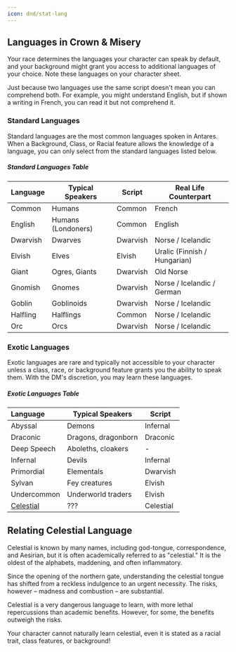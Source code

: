 ```yaml
---
icon: dnd/stat-lang
---
```


## Languages in Crown & Misery

Your race determines the languages your character can speak by default, and your background might grant you access to additional languages of your choice. Note these languages on your character sheet.

Just because two languages use the same script doesn't mean you can comprehend both. For example, you might understand English, but if shown a writing in French, you can read it but not comprehend it.

### Standard Languages
Standard languages are the most common languages spoken in Antares. When a Background, Class, or Racial feature allows the knowledge of a language, you can only select from the standard languages listed below.

##### Standard Languages Table
| **Language** | **Typical Speakers** | **Script** | **Real Life Counterpart** |
| :-- | --- | --- | --- |
| Common | Humans | Common | French |
| English | Humans (Londoners) | Common | English |
| Dwarvish | Dwarves | Dwarvish | Norse / Icelandic |
| Elvish | Elves | Elvish | Uralic (Finnish / Hungarian) |
| Giant | Ogres, Giants | Dwarvish | Old Norse |
| Gnomish | Gnomes | Dwarvish | Norse / Icelandic / German |
| Goblin | Goblinoids | Dwarvish | Norse / Icelandic |
| Halfling | Halflings | Common | Norse / Icelandic |
| Orc | Orcs | Dwarvish | Norse / Icelandic |

### Exotic Languages
Exotic languages are rare and typically not accessible to your character unless a class, race, or background feature grants you the ability to speak them. With the DM's discretion, you may learn these languages.

##### Exotic Languages Table
| **Language** | **Typical Speakers** | **Script** |
| :-- | --- | --- |
| Abyssal | Demons | Infernal |
| Draconic | Dragons, dragonborn | Draconic |
| Deep Speech | Aboleths, cloakers | - |
| Infernal | Devils | Infernal |
| Primordial | Elementals | Dwarvish |
| Sylvan | Fey creatures | Elvish |
| Undercommon | Underworld traders | Elvish |
| [Celestial](../lore/celestial.md) | ??? | Celestial |

## Relating Celestial Language

Celestial is known by many names, including god-tongue, correspondence, and Aesirian, but it is often academically referred to as "celestial." It is the oldest of the alphabets, maddening, and often inflammatory.

Since the opening of the northern gate, understanding the celestial tongue has shifted from a reckless indulgence to an urgent necessity. The risks, however – madness and combustion – are substantial.

Celestial is a very dangerous language to learn, with more lethal repercussions than academic benefits. However, for some, the benefits outweigh the risks. 

Your character cannot naturally learn celestial, even it is stated as a racial trait, class features, or background!



